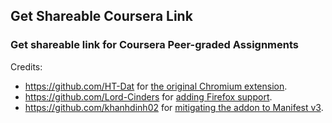 ## Get Shareable Coursera Link

### Get shareable link for Coursera Peer-graded Assignments

Credits:
- https://github.com/HT-Dat for [the original Chromium extension](https://github.com/CuongNguyen9999/chrome-extension-coursera-getter).
- https://github.com/Lord-Cinders for [adding Firefox support](https://github.com/CuongNguyen9999/chrome-extension-coursera-getter/pull/1).
- https://github.com/khanhdinh02  for [mitigating the addon to Manifest v3](https://github.com/CuongNguyen9999/chrome-extension-coursera-getter/pull/2).
